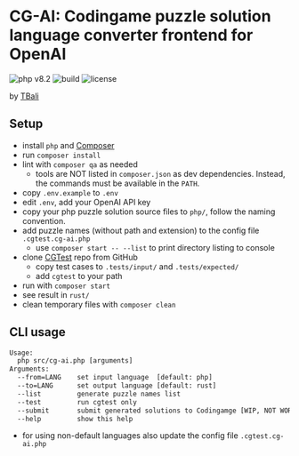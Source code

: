 # CG-AI: Codingame puzzle solution language converter frontend for OpenAI

![php v8.2](https://shields.io/badge/php-8.2-blue?logo=php)
![build](https://img.shields.io/github/actions/workflow/status/tbali0524/advent-of-code-solutions/qa.yml)
![license](https://img.shields.io/github/license/tbali0524/advent-of-code-solutions)

by [TBali](https://www.codingame.com/profile/08e6e13d9f7cad047d86ec4d10c777500155033)

## Setup

* install `php` and [Composer](https://getcomposer.org/)
* run `composer install`
* lint with `composer qa` as needed
    * tools are NOT listed in `composer.json` as dev dependencies. Instead, the commands must be available in the `PATH`.
* copy `.env.example` to `.env`
* edit `.env`, add your OpenAI API key
* copy your php puzzle solution source files to `php/`, follow the naming convention.
* add puzzle names (without path and extension) to the config file `.cgtest.cg-ai.php`
    * use `composer start -- --list` to print directory listing to console
* clone [CGTest](https://github.com/tbali0524/cgtest) repo from GitHub
    * copy test cases to `.tests/input/` and `.tests/expected/`
    * add `cgtest` to your path
* run with `composer start`
* see result in `rust/`
* clean temporary files with `composer clean`

## CLI usage

```txt
Usage:
  php src/cg-ai.php [arguments]
Arguments:
  --from=LANG    set input language  [default: php]
  --to=LANG      set output language [default: rust]
  --list         generate puzzle names list
  --test         run cgtest only
  --submit       submit generated solutions to Codingamge [WIP, NOT WORKING]
  --help         show this help
```

* for using non-default languages also update the config file `.cgtest.cg-ai.php`
